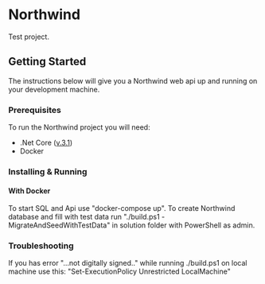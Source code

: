 # Northwind

Test project.

## Getting Started

The instructions below will give you a Northwind web api up and running on your development machine.

### Prerequisites

To run the Northwind project you will need:

- .Net Core ([v.3.1](https://dotnet.microsoft.com/download/dotnet-core/3.1))
- Docker

### Installing & Running

#### With Docker

To start SQL and Api use "docker-compose up".
To create Northwind database and fill with test data run "./build.ps1 -MigrateAndSeedWithTestData" in solution folder with PowerShell as admin.

### Troubleshooting
If you has error "...not digitally signed.." while running ./build.ps1 on local machine use this:
"Set-ExecutionPolicy Unrestricted LocalMachine"

